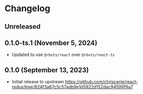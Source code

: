 # Changelog

## Unreleased

## 0.1.0-ts.1 (November 5, 2024)

- Updated to use `@rbxts/react` over `@rbxts/react-ts`

## 0.1.0 (September 13, 2023)

- Initial release to upstream https://github.com/chriscerie/react-redux/tree/824f3a67c5c57adb9e1d5922d152dac94599f9a7
